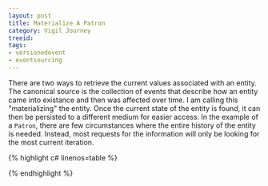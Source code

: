 ```yaml
---
layout: post
title: Materialize A Patron
category: Vigil Journey
treeid: 
tags:
- versionedevent
- eventsourcing
---
```


There are two ways to retrieve the current values associated with an entity. The canonical source is the collection of events that describe how an entity came into existance and then was affected over time. I am calling this "materializing" the entity. Once the current state of the entity is found, it can then be persisted to a different medium for easier access. In the example of a `Patron`, there are few circumstances where the entire history of the entity is needed. Instead, most requests for the information will only be looking for the most current iteration.

{% highlight c# linenos=table %}

{% endhighlight %}
